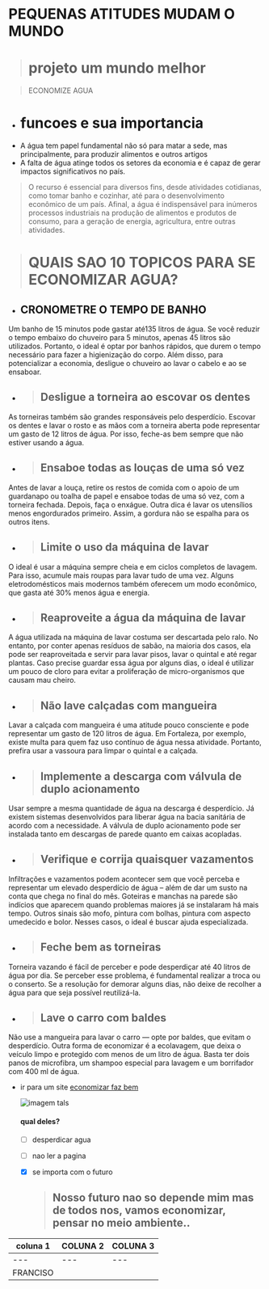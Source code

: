 # PEQUENAS ATITUDES MUDAM O MUNDO
> # projeto um mundo melhor




>ECONOMIZE AGUA

* # funcoes e sua importancia
* A água tem papel fundamental não só para matar a sede, mas principalmente, para produzir alimentos e outros artigos
*  A falta de água atinge todos os setores da economia e é capaz de gerar impactos significativos no país.
    
> O recurso é essencial para diversos fins, desde atividades cotidianas, como tomar banho e cozinhar, até para o desenvolvimento econômico de um país. Afinal, a água é indispensável para inúmeros processos industriais na produção de alimentos e produtos de consumo, para a geração de energia, agricultura, entre outras atividades.


      
  ># QUAIS SAO 10 TOPICOS PARA SE ECONOMIZAR AGUA?
  
*  ## CRONOMETRE O TEMPO DE BANHO
Um banho de 15 minutos pode gastar até135 litros de água. Se você reduzir o tempo embaixo do chuveiro para 5 minutos, apenas 45 litros são utilizados. Portanto, o ideal é optar por banhos rápidos, que durem o tempo necessário para fazer a higienização do corpo. Além disso, para potencializar a economia, desligue o chuveiro ao lavar o cabelo e ao se ensaboar.


* > ## Desligue a torneira ao escovar os dentes
As torneiras também são grandes responsáveis pelo desperdício. Escovar os dentes e lavar o rosto e as mãos com a torneira aberta pode representar um gasto de 12 litros de água. Por isso, feche-as bem sempre que não estiver usando a água.


* > ## Ensaboe todas as louças de uma só vez
Antes de lavar a louça, retire os restos de comida com o apoio de um guardanapo ou toalha de papel e ensaboe todas de uma só vez, com a torneira fechada. Depois, faça o enxágue. Outra dica é lavar os utensílios menos engordurados primeiro. Assim, a gordura não se espalha para os outros itens.


* > ## Limite o uso da máquina de lavar
O ideal é usar a máquina sempre cheia e em ciclos completos de lavagem. Para isso, acumule mais roupas para lavar tudo de uma vez. Alguns eletrodomésticos mais modernos também oferecem um modo econômico, que gasta até 30% menos água e energia.

 
 * > ## Reaproveite a água da máquina de lavar
A água utilizada na máquina de lavar costuma ser descartada pelo ralo. No entanto, por conter apenas resíduos de sabão, na maioria dos casos, ela pode ser reaproveitada e servir para lavar pisos, lavar o quintal e até regar plantas. Caso precise guardar essa água por alguns dias, o ideal é utilizar um pouco de cloro para evitar a proliferação de micro-organismos que causam mau cheiro.

*  > ## Não lave calçadas com mangueira
Lavar a calçada com mangueira é uma atitude pouco consciente e pode representar um gasto de 120 litros de água. Em Fortaleza, por exemplo, existe multa para quem faz uso contínuo de água nessa atividade. Portanto, prefira usar a vassoura para limpar o quintal e a calçada.

*  > ## Implemente a descarga com válvula de duplo acionamento
Usar sempre a mesma quantidade de água na descarga é desperdício. Já existem sistemas desenvolvidos para liberar água na bacia sanitária de acordo com a necessidade. A válvula de duplo acionamento pode ser instalada tanto em descargas de parede quanto em caixas acopladas.

* > ## Verifique e corrija quaisquer vazamentos
Infiltrações e vazamentos podem acontecer sem que você perceba e representar um elevado desperdício de água – além de dar um susto na conta que chega no final do mês. Goteiras e manchas na parede são indícios que aparecem quando problemas maiores já se instalaram há mais tempo. Outros sinais são mofo, pintura com bolhas, pintura com aspecto umedecido e bolor. Nesses casos, o ideal é buscar ajuda especializada.

* > ## Feche bem as torneiras
Torneira vazando é fácil de perceber e pode desperdiçar até 40 litros de água por dia. Se perceber esse problema, é fundamental realizar a troca ou o conserto. Se a resolução for demorar alguns dias, não deixe de recolher a água para que seja possível reutilizá-la. 

* > ## Lave o carro com baldes
Não use a mangueira para lavar o carro — opte por baldes, que evitam o desperdício. Outra forma de economizar é a ecolavagem, que deixa o veículo limpo e protegido com menos de um litro de água. Basta ter dois panos de microfibra, um shampoo especial para lavagem e um borrifador com 400 ml de água.





* ir para um site [economizar faz bem](https://blog.brkambiental.com.br/)
  

  ![imagem tals]()

  #### qual deles?
  - [ ] desperdicar agua
  - [ ] nao ler a pagina
  - [x] se importa com o futuro
 
      > ## Nosso futuro nao so depende mim mas de todos nos, vamos economizar, pensar no meio ambiente..
 


 




coluna 1| COLUNA 2| COLUNA 3|
---|---|---|
---|---|---|
FRANCISO|
